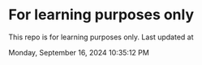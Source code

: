 # For learning purposes only
This repo is for learning purposes only.
Last updated at

Monday, September 16, 2024 10:35:12 PM

